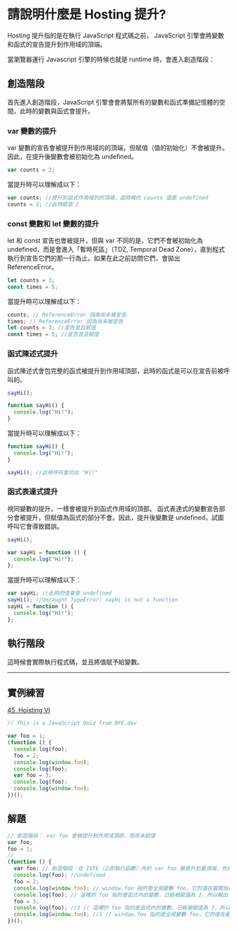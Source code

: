 # 請說明什麼是 Hosting 提升?

Hosting 提升指的是在執行 JavaScript 程式碼之前， JavaScript 引擎會將變數和函式的宣告提升到作用域的頂端。

當瀏覽器運行 Javascript 引擎的時候也就是 runtime 時，會進入創造階段：

## 創造階段

首先進入創造階段，JavaScript 引擎會會將幫所有的變數和函式準備記憶體的空間，此時的變數與函式會提升。

### var 變數的提升

var 變數的宣告會被提升到作用域的的頂端，但賦值（值的初始化）不會被提升。因此，在提升後變數會被初始化為 undefined。

```js
var counts = 2;
```

當提升時可以理解成以下：

```js
var counts; //提升到函式作用域的的頂端，這時候的 counts 值是 undefined
counts = 2; //此時賦值 2
```

### const 變數和 let 變數的提升

let 和 const 宣告也會被提升，但與 var 不同的是，它們不會被初始化為 undefined，而是會進入「暫時死區」（TDZ, Temporal Dead Zone），直到程式執行到宣告它們的那一行為止。如果在此之前訪問它們，會拋出 ReferenceError。

```js
let counts = 3;
const times = 5;
```

當提升時可以理解成以下：

```js
counts; // ReferenceError 因為尚未被宣告
times; // ReferenceError 因為尚未被宣告
let counts = 3; //宣告並且賦值
const times = 5; //宣告並且賦值
```

### 函式陳述式提升

函式陳述式會包完整的函式被提升到作用域頂部，此時的函式是可以在宣告前被呼叫的。

```js
sayHi();

function sayHi() {
  console.log("Hi!");
}
```

當提升時可以理解成以下：

```js
function sayHi() {
  console.log("Hi!");
}

sayHi(); //此時呼叫會印出 "Hi!"
```

### 函式表達式提升

視同變數的提升，一樣會被提升到函式作用域的頂部。
函式表達式的變數宣告部分會被提升，但賦值為函式的部分不會。因此，提升後變數是 undefined，試圖呼叫它會導致錯誤。

```js
sayHi();

var sayHi = function () {
  console.log("Hi!");
};
```

當提升時可以理解成以下：

```js
var sayHi; //此時的值會是 undefined
sayHi(); //Uncaught TypeError: sayHi is not a function
sayHi = function () {
  console.log("Hi!");
};
```

## 執行階段

這時候會實際執行程式碼，並且將值賦予給變數。

---

## 實例練習

[45. Hoisting VI](https://bigfrontend.dev/quiz/Hoisting-VI)

```js
// This is a JavaScript Quiz from BFE.dev

var foo = 1;
(function () {
  console.log(foo);
  foo = 2;
  console.log(window.foo);
  console.log(foo);
  var foo = 3;
  console.log(foo);
  console.log(window.foo);
})();
```

## 解題

```js
// 創造階段： var foo 會被提升到作用域頂部，但尚未賦值
var foo;
foo = 1;
//
(function () {
  var foo; // 創造階段：在 IIFE（立即執行函數）內的 var foo 被提升到最頂端，但尚未賦值
  console.log(foo); //undefined
  foo = 2;
  console.log(window.foo); // window.foo 指的是全局變數 foo，它的值在最開始被賦值為 1，所以這裡會輸出 1
  console.log(foo); // 這裡的 foo 指的是函式內的變數，已經被賦值為 2，所以輸出 2
  foo = 3;
  console.log(foo); //3 // 這裡的 foo 指的是函式內的變數，已經被賦值為 3，所以輸出 3
  console.log(window.foo); //1 // window.foo 指的是全局變數 foo，它的值在最開始被賦值為 1，所以這裡會輸出 1
})();
```
